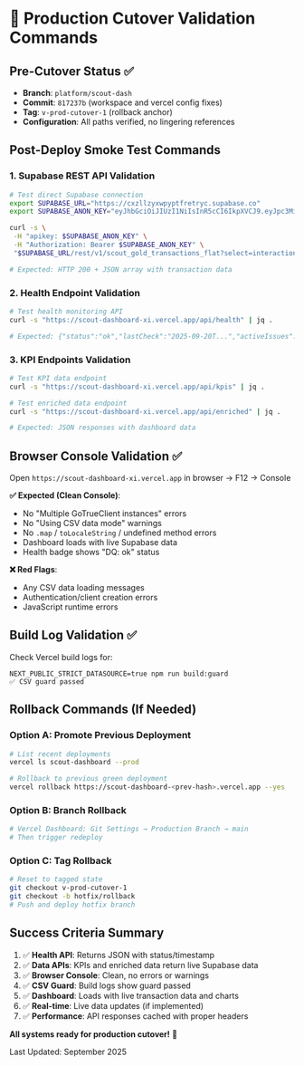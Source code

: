 # 🚀 Production Cutover Validation Commands

## Pre-Cutover Status ✅
- **Branch**: `platform/scout-dash`
- **Commit**: `817237b` (workspace and vercel config fixes)
- **Tag**: `v-prod-cutover-1` (rollback anchor)
- **Configuration**: All paths verified, no lingering references

## Post-Deploy Smoke Test Commands

### 1. Supabase REST API Validation
```bash
# Test direct Supabase connection
export SUPABASE_URL="https://cxzllzyxwpyptfretryc.supabase.co"
export SUPABASE_ANON_KEY="eyJhbGciOiJIUzI1NiIsInR5cCI6IkpXVCJ9.eyJpc3MiOiJzdXBhYmFzZSIsInJlZiI6ImN4emxsenl4d3B5cHRmcmV0cnljIiwicm9sZSI6ImFub24iLCJpYXQiOjE3NTUyMDYzMzQsImV4cCI6MjA3MDc4MjMzNH0.adA0EO89jw5uPH4qdL_aox6EbDPvJ28NcXGYW7u33Ok"

curl -s \
 -H "apikey: $SUPABASE_ANON_KEY" \
 -H "Authorization: Bearer $SUPABASE_ANON_KEY" \
 "$SUPABASE_URL/rest/v1/scout_gold_transactions_flat?select=interaction_id,store_id,amount,effective_ts&limit=1" | jq .

# Expected: HTTP 200 + JSON array with transaction data
```

### 2. Health Endpoint Validation
```bash
# Test health monitoring API
curl -s "https://scout-dashboard-xi.vercel.app/api/health" | jq .

# Expected: {"status":"ok","lastCheck":"2025-09-20T...","activeIssues":0}
```

### 3. KPI Endpoints Validation
```bash
# Test KPI data endpoint
curl -s "https://scout-dashboard-xi.vercel.app/api/kpis" | jq .

# Test enriched data endpoint
curl -s "https://scout-dashboard-xi.vercel.app/api/enriched" | jq .

# Expected: JSON responses with dashboard data
```

## Browser Console Validation ✅
Open `https://scout-dashboard-xi.vercel.app` in browser → F12 → Console

**✅ Expected (Clean Console)**:
- No "Multiple GoTrueClient instances" errors
- No "Using CSV data mode" warnings
- No `.map` / `toLocaleString` / undefined method errors
- Dashboard loads with live Supabase data
- Health badge shows "DQ: ok" status

**❌ Red Flags**:
- Any CSV data loading messages
- Authentication/client creation errors
- JavaScript runtime errors

## Build Log Validation ✅
Check Vercel build logs for:
```
NEXT_PUBLIC_STRICT_DATASOURCE=true npm run build:guard
✅ CSV guard passed
```

## Rollback Commands (If Needed)

### Option A: Promote Previous Deployment
```bash
# List recent deployments
vercel ls scout-dashboard --prod

# Rollback to previous green deployment
vercel rollback https://scout-dashboard-<prev-hash>.vercel.app --yes
```

### Option B: Branch Rollback
```bash
# Vercel Dashboard: Git Settings → Production Branch → main
# Then trigger redeploy
```

### Option C: Tag Rollback
```bash
# Reset to tagged state
git checkout v-prod-cutover-1
git checkout -b hotfix/rollback
# Push and deploy hotfix branch
```

## Success Criteria Summary

1. ✅ **Health API**: Returns JSON with status/timestamp
2. ✅ **Data APIs**: KPIs and enriched data return live Supabase data
3. ✅ **Browser Console**: Clean, no errors or warnings
4. ✅ **CSV Guard**: Build logs show guard passed
5. ✅ **Dashboard**: Loads with live transaction data and charts
6. ✅ **Real-time**: Live data updates (if implemented)
7. ✅ **Performance**: API responses cached with proper headers

**All systems ready for production cutover!** 🚀

Last Updated: September 2025